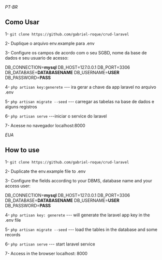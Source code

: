
_PT-BR_

## Como Usar

1- `git clone https://github.com/gabriel-roque/crud-laravel`

2- Duplique o arquivo env.example para  .env

3- Configure os campos de acordo com o seu SGBD, nome da base de dados e seu usuario de acesso:

DB_CONNECTION=**mysql**
DB_HOST=127.0.0.1
DB_PORT=3306
DB_DATABASE=**DATABASENAME**
DB_USERNAME=**USER**
DB_PASSWORD=**PASS**

4- `php artisan key:generete` --- ira gerar a chave da app laravel no arquivo .env

5- `php artisan migrate --seed` --- carregar as tabelas na base de dados e alguns registros

6- `php artisan serve` ---iniciar o service do laravel

7- Acesse no navegador localhost:8000



*EUA*

## How to use

1- `git clone https://github.com/gabriel-roque/crud-laravel`

2- Duplicate the env.example file to .env

3- Configure the fields according to your DBMS, database name and your access user:

DB_CONNECTION=**mysql**
DB_HOST=127.0.0.1
DB_PORT=3306
DB_DATABASE=**DATABASENAME**
DB_USERNAME=**USER**
DB_PASSWORD=**PASS**

4- `php artisan key: generete` --- will generate the laravel app key in the .env file

5- `php artisan migrate --seed` --- load the tables in the database and some records

6- `php artisan serve` --- start laravel service

7- Access in the browser localhost: 8000